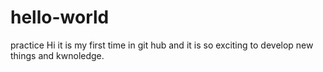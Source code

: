 # hello-world
practice
Hi it is my first time in git hub and it is so exciting to develop new things and kwnoledge. 
